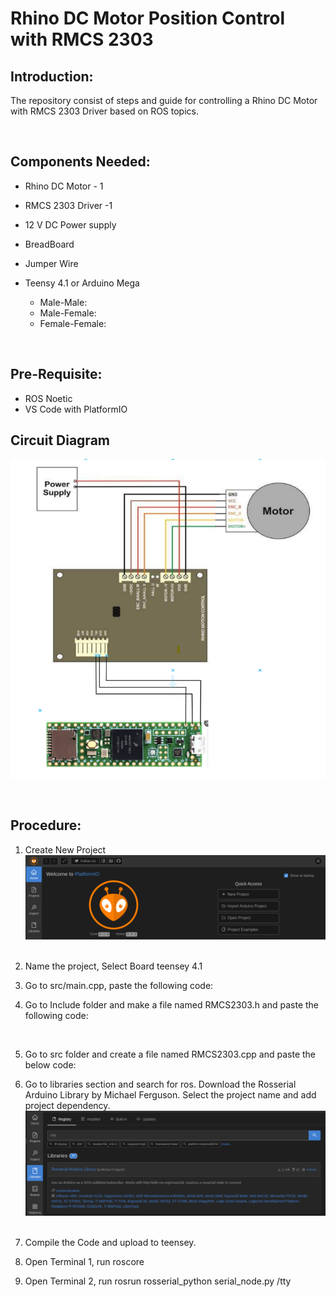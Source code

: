 # **Rhino DC Motor Position Control with RMCS 2303**
## **Introduction:**
The repository consist of steps and guide for controlling a Rhino DC Motor with RMCS 2303 Driver based on ROS topics. 

&nbsp;
## **Components Needed**:
- Rhino DC Motor - 1
- RMCS 2303 Driver -1
- 12 V DC Power supply
- BreadBoard
- Jumper Wire
- Teensy 4.1 or Arduino Mega

    - Male-Male: 
    - Male-Female:
    - Female-Female:


&nbsp;

## **Pre-Requisite:**
- ROS Noetic
- VS Code with PlatformIO 
&nbsp;
## **Circuit Diagram**
![fig 1](./images//rmcs_connection.png)

&nbsp;
## **Procedure**:

1. Create New Project ![fig 2](./images//platformio.png)
&nbsp;
2. Name the project, Select Board teensey 4.1


3. Go to src/main.cpp, paste the following code:
&nbsp;
&nbsp;

4. Go to Include folder and make a file named RMCS2303.h and paste the following code:


&nbsp;

5. Go to src folder and create a file named RMCS2303.cpp and paste the below code:


6. Go to libraries section and search for ros. Download the Rosserial Arduino Library by Michael Ferguson. Select the project name and add project dependency. ![fig 3](./images//platformio_lib.png)
&nbsp;
7. Compile the Code and upload to teensey.
8. Open Terminal 1, run roscore
9. Open Terminal 2, run rosrun rosserial_python serial_node.py /tty
